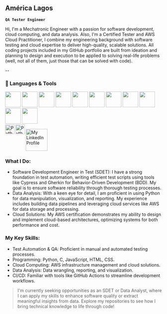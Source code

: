 ## América Lagos
**`QA Tester Engineer`**


Hi, I'm a Mechatronic Engineer with a passion for software development, cloud computing, and data analysis. Also, I'm a Certified Tester and AWS Cloud Practitioner, I combine my engineering background with software testing and cloud expertise to deliver high-quality, scalable solutions. All coding projects included in my GitHub portfolio are built from ideation and planning to design and execution to be applied to solving real-life problems (well, not all of them, just those that can be solved with code).

--

### 🧰 Languages & Tools
 

<img src="https://cdn.jsdelivr.net/gh/devicons/devicon@latest/icons/python/python-original-wordmark.svg" width="50" height="auto"/>
<img src="https://cdn.jsdelivr.net/gh/devicons/devicon@latest/icons/c/c-plain.svg"  width="50" height="auto"/>
<img src="https://cdn.jsdelivr.net/gh/devicons/devicon@latest/icons/javascript/javascript-original.svg"  width="50" height="auto"/>
<img src="https://cdn.jsdelivr.net/gh/devicons/devicon@latest/icons/html5/html5-plain-wordmark.svg"  width="50" height="auto"/>
<img src="https://cdn.jsdelivr.net/gh/devicons/devicon@latest/icons/css3/css3-plain-wordmark.svg"  width="50" height="auto"/>

<img src="https://cdn.jsdelivr.net/gh/devicons/devicon@latest/icons/cypressio/cypressio-original.svg"  width="50" height="auto"/>
<img src="https://cdn.jsdelivr.net/gh/devicons/devicon@latest/icons/azuredevops/azuredevops-original.svg"  width="50" height="auto"/>
<img src="https://cdn.jsdelivr.net/gh/devicons/devicon@latest/icons/jira/jira-original.svg"  width="50" height="auto"/>
<img src="https://cdn.jsdelivr.net/gh/devicons/devicon@latest/icons/pytest/pytest-original-wordmark.svg"  width="50" height="auto"/>
<img src="https://cdn.jsdelivr.net/gh/devicons/devicon@latest/icons/git/git-original-wordmark.svg" width="50" height="auto"/>
<img src="https://cdn.jsdelivr.net/gh/devicons/devicon@latest/icons/amazonwebservices/amazonwebservices-original-wordmark.svg" width="50" height="auto"/>

<br/>

<img align="left" alt="Python" width="30px" src="https://portfolio-america-lagos.s3.amazonaws.com/icons-github-portfolio/python.png" style="max-width: 100%;"/>
<img align="left" alt="Python" width="30px" src="https://portfolio-america-lagos.s3.amazonaws.com/icons-github-portfolio/python.png" width="70" height="auto"/>
<p align="left">
  <a href="https://www.linkedin.com/in/america-lagos-hernández-576a10206" target="_blank">
    <img src="https://portfolio-america-lagos.s3.amazonaws.com/icons-github-portfolio/linkedin.png" alt="My LinkedIn Profile" width="70" height="auto"/>
  </a>
</p>



### What I Do:
  + Software Development Engineer in Test (SDET): I have a strong foundation in test automation, writing efficient test scripts using tools like Cypress and Gherkin for Behavior-Driven Development (BDD). My goal is to ensure software reliability through thorough testing processes.
  + Data Analysis: With a keen eye for detail, I am proficient in using Python for data manipulation, visualization, and reporting. My experience includes building data pipelines and leveraging cloud services like AWS for data storage and processing.
  + Cloud Solutions: My AWS certification demonstrates my ability to design and implement cloud-based architectures, optimizing systems for both performance and cost.

### My Key Skills:
  + Test Automation & QA: Proficient in manual and automated testing processes.
  + Programming: Python, C, JavaScript, HTML, CSS.
  + Cloud Computing: AWS infrastructure management and cloud solutions.
  + Data Analysis: Data wrangling, reporting, and visualization.
  + CI/CD: Familiar with tools like GitHub Actions to streamline development workflows.

> I'm currently seeking opportunities as an SDET or Data Analyst, where I can apply my skills to enhance software quality or extract meaningful insights from data. Explore my repositories to see how I bring technical knowledge to life through code!
<!--
[![My LinkedIn Profile](https://portfolio-america-lagos.s3.amazonaws.com/icons-github-portfolio/linkedin.png)](www.linkedin.com/in/america-lagos-hernández-576a10206)
<a href="www.linkedin.com/in/america-lagos-hernández-576a10206"><img alt="LinkedIn icon" title="My LinkedIn Profile" src="https://portfolio-america-lagos.s3.amazonaws.com/icons-github-portfolio/linkedin.png"/></a></p>
Here are some ideas to get you started:

- 🔭 I’m currently working on ...
- 🌱 I’m currently learning ...
- 👯 I’m looking to collaborate on ...
- 🤔 I’m looking for help with ...
- 💬 Ask me about ...
- 📫 How to reach me: ...
- 😄 Pronouns: ...
- ⚡ Fun fact: ...
-->
